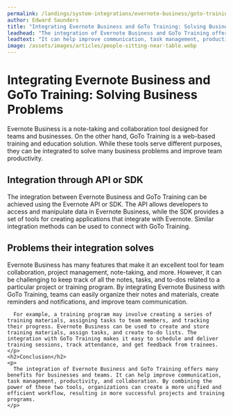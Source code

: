 ```yaml
---
permalink: /landings/system-integrations/evernote-business/goto-training
author: Edward Saunders
title: "Integrating Evernote Business and GoTo Training: Solving Business Problems"
leadhead: "The integration of Evernote Business and GoTo Training offers many benefits for businesses and teams"
leadtext: "It can help improve communication, task management, productivity, and collaboration. By combining the power of these two tools, organizations can create a more unified and efficient workflow, resulting in more successful projects and training programs."
image: /assets/images/articles/people-sitting-near-table.webp
---
```

<div class="arttext">    <h1>Integrating Evernote Business and GoTo Training: Solving Business Problems</h1>
    <p>
      Evernote Business is a note-taking and collaboration tool designed for teams and businesses. On the other hand, GoTo Training is a web-based training and education solution. While these tools serve different purposes, they can be integrated to solve many business problems and improve team productivity.
    </p>
    <h2>Integration through API or SDK</h2>
    <p>
      The integration between Evernote Business and GoTo Training can be achieved using the Evernote API or SDK. The API allows developers to access and manipulate data in Evernote Business, while the SDK provides a set of tools for creating applications that integrate with Evernote. Similar integration methods can be used to connect with GoTo Training.
    </p>
    <h2>Problems their integration solves</h2>
    <p>
      Evernote Business has many features that make it an excellent tool for team collaboration, project management, note-taking, and more. However, it can be challenging to keep track of all the notes, tasks, and to-dos related to a particular project or training program. By integrating Evernote Business with GoTo Training, teams can easily organize their notes and materials, create reminders and notifications, and improve team communication.
      
      For example, a training program may involve creating a series of training materials, assigning tasks to team members, and tracking their progress. Evernote Business can be used to create and store training materials, assign tasks, and create to-do lists. The integration with GoTo Training makes it easy to schedule and deliver training sessions, track attendance, and get feedback from trainees.
    </p>
    <h2>Conclusion</h2>
    <p>
      The integration of Evernote Business and GoTo Training offers many benefits for businesses and teams. It can help improve communication, task management, productivity, and collaboration. By combining the power of these two tools, organizations can create a more unified and efficient workflow, resulting in more successful projects and training programs. 
    </p>
</div>